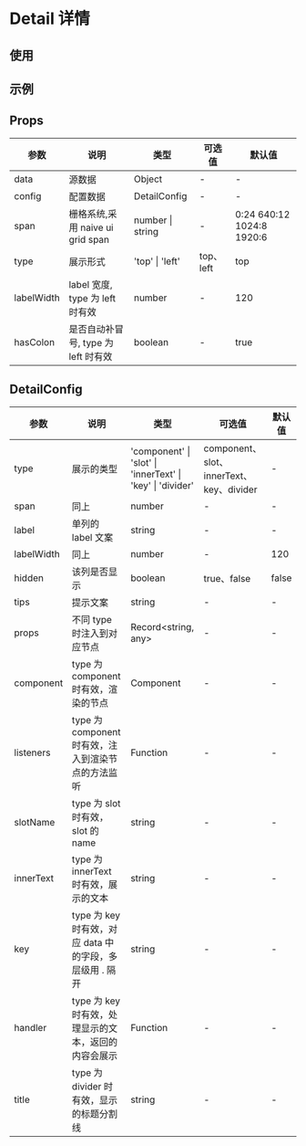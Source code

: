# Detail 详情 

## 使用
<DemoPreview compName="Detail" demoName="use" />

## 示例

<DemoPreview compName="Detail" demoName="basic" />

## Props
| 参数 | 说明 | 类型 | 可选值 | 默认值 |
| - | - | - | - | - |
| data | 源数据 | Object | - | - | - |
| config | 配置数据 | DetailConfig | - | - |
| span | 栅格系统,采用 naive ui grid span | number \| string | - | 0:24 640:12 1024:8 1920:6 |
| type | 展示形式 | 'top' \| 'left' | top、left | top |
| labelWidth | label 宽度, type 为 left 时有效 | number | - | 120 |
| hasColon | 是否自动补冒号, type 为 left 时有效 | boolean | - | true |

## DetailConfig

| 参数 | 说明 | 类型 | 可选值 | 默认值 |
| - | - | - | - | - |
| type | 展示的类型 | 'component' \| 'slot' \| 'innerText' \| 'key' \| 'divider' | component、slot、innerText、key、divider | - |
| span | 同上 | number | - | - | - | - |
| label | 单列的 label 文案 | string | - | - | - | - |
| labelWidth | 同上 | number | - | 120 |
| hidden | 该列是否显示 | boolean | true、false | false |
| tips | 提示文案 | string | - | - |
| props | 不同 type 时注入到对应节点 | Record\<string, any\> | - | - |
| component | type 为 component 时有效，渲染的节点 | Component | - | - |
| listeners | type 为 component 时有效，注入到渲染节点的方法监听 | Function | - | - |
| slotName | type 为 slot 时有效，slot 的 name | string | - | - |
| innerText | type 为 innerText 时有效，展示的文本 | string | - | - |
| key | type 为 key 时有效，对应 data 中的字段，多层级用 . 隔开 | string | - | - |
| handler | type 为 key 时有效，处理显示的文本，返回的内容会展示 | Function | - | - |
| title | type 为 divider 时有效，显示的标题分割线 | string | - | - |
